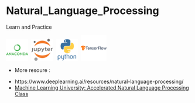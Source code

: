 # Natural_Language_Processing

Learn and Practice

<div>
 <img src="https://github.com/devicons/devicon/blob/master/icons/anaconda/anaconda-original-wordmark.svg" title="anaconda" alt="anaconda" width="60" height="60"/>&nbsp;
  <img src="https://github.com/devicons/devicon/blob/master/icons/jupyter/jupyter-original-wordmark.svg" title="Jupyter" alt="Jupyter" width="60" height="60"/>&nbsp;
  <img src="https://github.com/devicons/devicon/blob/master/icons/python/python-original-wordmark.svg" title="Python" alt="Python " width="60" height="60"/>&nbsp;
  <img src="https://github.com/devicons/devicon/blob/master/icons/tensorflow/tensorflow-original-wordmark.svg" title="TensorFlow" alt="TensorFlow " width="70" height="70"/>&nbsp;
</div>

 
- More resoure :
<ul>

 <li>https://www.deeplearning.ai/resources/natural-language-processing/</li>
 
 <li><a href='https://github.com/aws-samples/aws-machine-learning-university-accelerated-nlp'>Machine Learning University: Accelerated Natural Language Processing Class</a>
 </li>
 

</ul>

